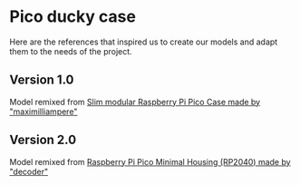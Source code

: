# Pico ducky case
Here are the references that inspired us to create our models and adapt them to the needs of the project.
## Version 1.0
Model remixed from <a href="https://www.thingiverse.com/thing:4808999">Slim modular Raspberry Pi Pico Case made by "maximilliampere"</a>
## Version 2.0
Model remixed from <a href="https://www.thingiverse.com/thing:4793356">Raspberry Pi Pico Minimal Housing (RP2040) made by "decoder"</a>

